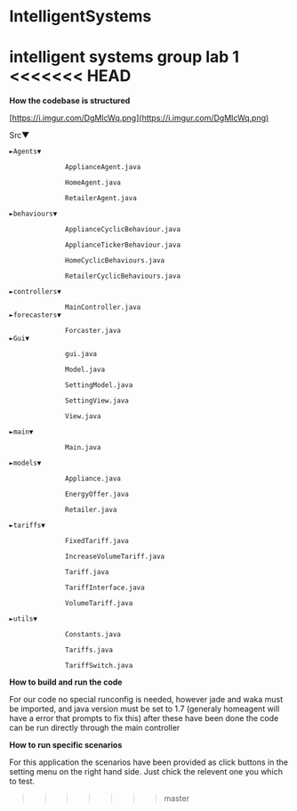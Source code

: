 # IntelligentSystems
intelligent systems group lab 1
<<<<<<< HEAD
=======

**How the codebase is structured**

[https://i.imgur.com/DgMIcWq.png](https://i.imgur.com/DgMIcWq.png)

Src▼

    ►Agents▼

                  ApplianceAgent.java

                  HomeAgent.java

                  RetailerAgent.java

    ►behaviours▼

                  ApplianceCyclicBehaviour.java

                  ApplianceTickerBehaviour.java

                  HomeCyclicBehaviours.java

                  RetailerCyclicBehaviours.java

    ►controllers▼

                  MainController.java
    ►forecasters▼
    
	              Forcaster.java
    ►Gui▼

                  gui.java

                  Model.java

                  SettingModel.java

                  SettingView.java

                  View.java

    ►main▼

                  Main.java

    ►models▼

                  Appliance.java

                  EnergyOffer.java

                  Retailer.java

    ►tariffs▼

                  FixedTariff.java

                  IncreaseVolumeTariff.java

                  Tariff.java

                  TariffInterface.java

                  VolumeTariff.java

    ►utils▼

                  Constants.java

                  Tariffs.java

                  TariffSwitch.java

**How to build and run the code**

For our code no special runconfig is needed, however jade and waka must be imported, and java version must be set to 1.7 (generaly homeagent will have a error that prompts to fix this) after these have been done the code can be run directly through the main controller

**How to run specific scenarios**

For this application the scenarios have been provided as click buttons in the setting menu on the right hand side. Just chick the relevent one you which to test.
>>>>>>> master
